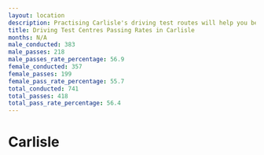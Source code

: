 ```yaml
---
layout: location
description: Practising Carlisle's driving test routes will help you become more confident in your gear-changing abilities.
title: Driving Test Centres Passing Rates in Carlisle
months: N/A
male_conducted: 383
male_passes: 218
male_passes_rate_percentage: 56.9
female_conducted: 357
female_passes: 199
female_pass_rate_percentage: 55.7
total_conducted: 741
total_passes: 418
total_pass_rate_percentage: 56.4
---
```


# Carlisle
